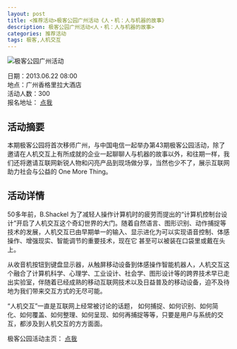 ```yaml
---
layout: post
title: <推荐活动>极客公园广州活动《人・机：人与机器的故事》
description: 极客公园广州活动<人・机：人与机器的故事>
categories: 推荐活动
tags: 极客,人机交互
---
```



![极客公园广州活动](http://www.geekpark.net/uploads/event/events/IQJVkY2wOu1ULrYBCWAH2teH9IAfw9GM.png)   

日期：2013.06.22 08:00   
地点：广州香格里拉大酒店   
活动人数：300   
报名地址： [点我](http://www.geekpark.net/event/view/details/178584)    
    
    
活动摘要
------
本期极客公园将首次移师广州，与中国电信一起举办第43期极客公园活动，除了邀请在人机交互上有所成就的企业一起聊聊人与机器的故事以外，和往期一样，我们还将邀请互联网新锐人物和闪亮产品到现场做分享，当然也少不了，展示互联网助力社会与公益的 One More Thing。    

活动详情
------
50多年前，B.Shackel 为了减轻人操作计算机时的疲劳而提出的“计算机控制台设计”开启了人机交互这个奇幻世界的大门。随着自然语言、图形识别、动作捕捉等技术的发展，人机交互已由早期单一的输入、显示进化为可以实现语音控制、体感操作、增强现实、智能调节的重要技术，现在它 甚至可以被装在口袋里或戴在头上。

从收音机按钮到键盘显示器，从触屏移动设备到体感操作智能机器人，人机交互这个融合了计算机科学、心理学、工业设计、社会学、图形设计等的跨界技术早已走出实验室，伴随着已经成熟的移动互联网技术以及⽇益普及的移动设备，迫不及待地为我们带来交互方式的无尽可能。

“人机交互”一直是互联网上经常被讨论的话题， 如何捕捉、如何识别、如何简化、如何覆盖、如何整理、如何呈现、如何再捕捉等等，只要是用户与系统的交互，都涉及到人机交互的方方面面。    


极客公园活动主页： [点我](http://www.geekpark.net/event/view/details/178584)
